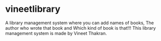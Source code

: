 # vineetlibrary
A library management system where you can add names of books,
The author who wrote that book and
Which kind of book is that!!!
This library management system is made by Vineet Thakran.
